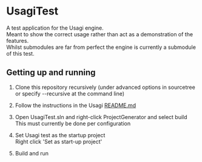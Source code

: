 UsagiTest
=========

A test application for the Usagi engine.  
Meant to show the correct usage rather than act as a demonstration of the features.  
Whilst submodules are far from perfect the engine is currently a submodule of this test.


Getting up and running
----------------------


1. Clone this repository recursively (under advanced options in sourcetree or specify --recursive at the command line)

1. Follow the instructions in the Usagi [README.md](https://github.com/vitei/Usagi/blob/master/README.md)

1. Open UsagiTest.sln and right-click ProjectGenerator and select build  
   This must currently be done per configuration

1. Set Usagi test as the startup project  
   Right click 'Set as start-up project'
   
1. Build and run
